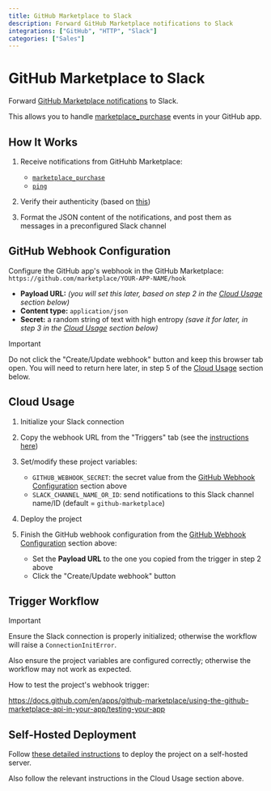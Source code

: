 ```yaml
---
title: GitHub Marketplace to Slack
description: Forward GitHub Marketplace notifications to Slack
integrations: ["GitHub", "HTTP", "Slack"]
categories: ["Sales"]
---
```


# GitHub Marketplace to Slack

Forward [GitHub Marketplace notifications](https://docs.github.com/en/apps/github-marketplace/listing-an-app-on-github-marketplace/configuring-a-webhook-to-notify-you-of-plan-changes) to Slack.

This allows you to handle [marketplace_purchase](https://docs.github.com/en/apps/github-marketplace/using-the-github-marketplace-api-in-your-app/webhook-events-for-the-github-marketplace-api) events in your GitHub app.

## How It Works

1. Receive notifications from GitHuhb Marketplace:

   - [`marketplace_purchase`](https://docs.github.com/en/webhooks/webhook-events-and-payloads#marketplace_purchase)
   - [`ping`](https://docs.github.com/en/webhooks/webhook-events-and-payloads#ping)

2. Verify their authenticity (based on [this](https://docs.github.com/en/webhooks/using-webhooks/validating-webhook-deliveries))
3. Format the JSON content of the notifications, and post them as messages in a preconfigured Slack channel

## GitHub Webhook Configuration

Configure the GitHub app's webhook in the GitHub Marketplace:
`https://github.com/marketplace/YOUR-APP-NAME/hook`

- **Payload URL:** _(you will set this later, based on step 2 in the [Cloud Usage](#cloud-usage) section below)_
- **Content type:** `application/json`
- **Secret:** a random string of text with high entropy _(save it for later, in step 3 in the [Cloud Usage](#cloud-usage) section below)_

> [!IMPORTANT]
> Do not click the "Create/Update webhook" button and keep this browser tab open. You will need to return here later, in step 5 of the [Cloud Usage](#cloud-usage) section below.

## Cloud Usage

1. Initialize your Slack connection
2. Copy the webhook URL from the "Triggers" tab (see the [instructions here](https://docs.autokitteh.com/get_started/deployment#webhook-urls))
3. Set/modify these project variables:

   - `GITHUB_WEBHOOK_SECRET`: the secret value from the [GitHub Webhook Configuration](#github-webhook-configuration) section above
   - `SLACK_CHANNEL_NAME_OR_ID`: send notifications to this Slack channel name/ID (default = `github-marketplace`)

4. Deploy the project
5. Finish the GitHub webhook configuration from the [GitHub Webhook Configuration](#github-webhook-configuration) section above:

   - Set the **Payload URL** to the one you copied from the trigger in step 2 above
   - Click the "Create/Update webhook" button

## Trigger Workflow

> [!IMPORTANT]
> Ensure the Slack connection is properly initialized; otherwise the workflow will raise a `ConnectionInitError`.
>
> Also ensure the project variables are configured correctly; otherwise the workflow may not work as expected.

How to test the project's webhook trigger:

https://docs.github.com/en/apps/github-marketplace/using-the-github-marketplace-api-in-your-app/testing-your-app

## Self-Hosted Deployment

Follow [these detailed instructions](https://docs.autokitteh.com/get_started/deployment) to deploy the project on a self-hosted server.

Also follow the relevant instructions in the Cloud Usage section above.
